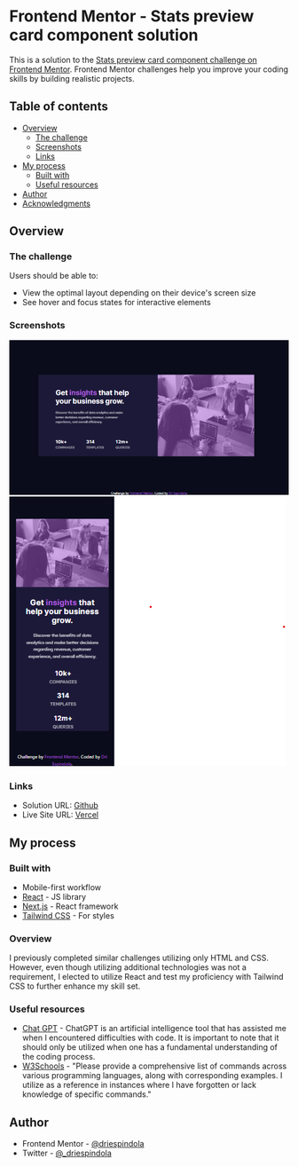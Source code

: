 # Frontend Mentor - Stats preview card component solution

This is a solution to the [Stats preview card component challenge on Frontend Mentor](https://www.frontendmentor.io/challenges/stats-preview-card-component-8JqbgoU62). Frontend Mentor challenges help you improve your coding skills by building realistic projects. 

## Table of contents

- [Overview](#overview)
  - [The challenge](#the-challenge)
  - [Screenshots](#screenshots)
  - [Links](#links)
- [My process](#my-process)
  - [Built with](#built-with)
  - [Useful resources](#useful-resources)
- [Author](#author)
- [Acknowledgments](#acknowledgments)

## Overview

### The challenge

Users should be able to:

- View the optimal layout depending on their device's screen size
- See hover and focus states for interactive elements

### Screenshots

![Desktop](./screenshots/screenshotdesktop.png)
![Mobile](./screenshots/screenshotmobile.png)

### Links

- Solution URL: [Github](https://github.com/driespindola/stats-preview-card-component)
- Live Site URL: [Vercel](https://stats-preview-card-component-two-vert.vercel.app/)

## My process

### Built with

- Mobile-first workflow
- [React](https://reactjs.org/) - JS library
- [Next.js](https://nextjs.org/) - React framework
- [Tailwind CSS](https://tailwindcss.com/) - For styles

### Overview

I previously completed similar challenges utilizing only HTML and CSS. However, even though utilizing additional technologies was not a requirement, I elected to utilize React and test my proficiency with Tailwind CSS to further enhance my skill set.

### Useful resources

- [Chat GPT](https://chat.openai.com/) - ChatGPT is an artificial intelligence tool that has assisted me when I encountered difficulties with code. It is important to note that it should only be utilized when one has a fundamental understanding of the coding process.
- [W3Schools](https://www.w3schools.com/) - "Please provide a comprehensive list of commands across various programming languages, along with corresponding examples. I utilize as a reference in instances where I have forgotten or lack knowledge of specific commands."

## Author

- Frontend Mentor - [@driespindola](https://www.frontendmentor.io/profile/driespindola)
- Twitter - [@_driespindola](https://twitter.com/_driespindola)
